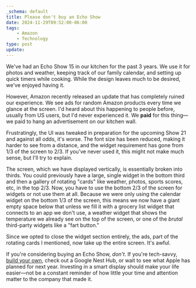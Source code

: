 ```yaml
---
_schema: default
title: Please don't buy an Echo Show
date: 2024-11-29T09:52:00-06:00
tags:
    - Amazon
    - Technology
type: post
update:
---
```

We've had an Echo Show 15 in our kitchen for the past 3 years. We use it for photos and weather, keeping track of our family calendar, and setting up quick timers while cooking. While the design leaves much to be desired, we've enjoyed having it.

However, Amazon recently released an update that has completely ruined our experience. We see ads for random Amazon products every time we glance at the screen. I'd heard about this happening to people before, usually from US users, but I'd never experienced it. We **paid** for this thing—we paid to hang an advertisement on our kitchen wall.

Frustratingly, the UI was tweaked in preparation for the upcoming Show 21 and against all odds, it's worse. The font size has been reduced, making it harder to see from a distance, and the widget requirement has gone from 1/3 of the screen to 2/3. If you've never used it, this might not make much sense, but I'll try to explain.

The screen, which we have displayed vertically, is essentially broken into thirds. You could previously have a large, single widget in the bottom third and then a gallery of rotating "cards" like weather, photos, sports scores, etc, in the top 2/3. Now, you have to use the bottom 2/3 of the screen for widgets or not use them at all. Because we were only using the calendar widget on the bottom 1/3 of the screen, this means we now have a giant empty space below that unless we fill it with a grocery list widget that connects to an app we don't use, a weather widget that shows the temperature we already see on the top of the screen, or one of the *brutal* third-party widgets like a "fart button."

Since we opted to close the widget section entirely, the ads, part of the rotating cards I mentioned, now take up the entire screen. It's awful.

If you're considering buying an Echo Show, *don't*. If you're tech-savvy, [build your own](https://www.hanselman.com/blog/how-to-build-a-wall-mounted-family-calendar-and-dashboard-with-a-raspberry-pi-and-cheap-monitor), check out a Google Nest Hub, or wait to see what Apple has planned for next year. Investing in a smart display should make your life easier—not be a constant reminder of how little your time and attention matter to the company that made it.
